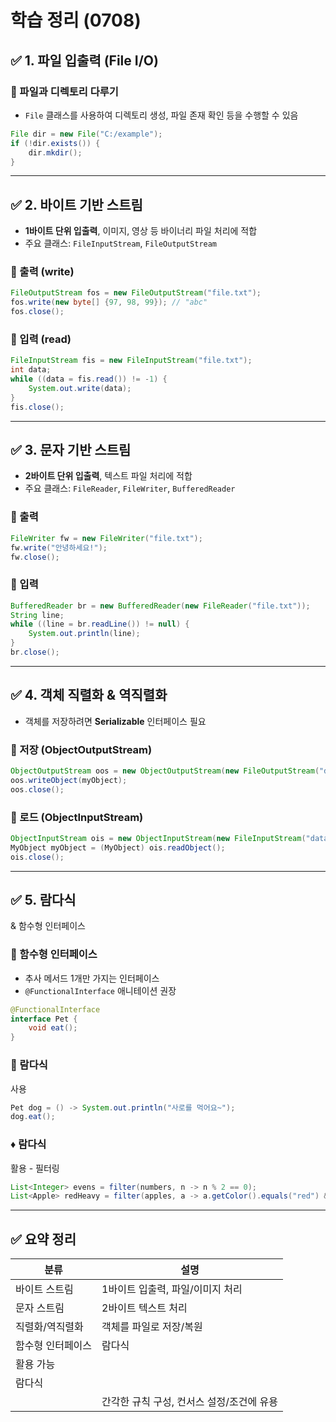 
# 학습 정리 (0708)

## ✅ 1. 파일 입출력 (File I/O)

### 📌 파일과 디렉토리 다루기
- `File` 클래스를 사용하여 디렉토리 생성, 파일 존재 확인 등을 수행할 수 있음
```java
File dir = new File("C:/example");
if (!dir.exists()) {
    dir.mkdir();
}
````

---

## ✅ 2. 바이트 기반 스트림

* **1바이트 단위 입출력**, 이미지, 영상 등 바이너리 파일 처리에 적합
* 주요 클래스: `FileInputStream`, `FileOutputStream`

### 📅 출력 (write)

```java
FileOutputStream fos = new FileOutputStream("file.txt");
fos.write(new byte[] {97, 98, 99}); // "abc"
fos.close();
```

### 📄 입력 (read)

```java
FileInputStream fis = new FileInputStream("file.txt");
int data;
while ((data = fis.read()) != -1) {
    System.out.write(data);
}
fis.close();
```

---

## ✅ 3. 문자 기반 스트림

* **2바이트 단위 입출력**, 텍스트 파일 처리에 적합
* 주요 클래스: `FileReader`, `FileWriter`, `BufferedReader`

### 📅 출력

```java
FileWriter fw = new FileWriter("file.txt");
fw.write("안녕하세요!");
fw.close();
```

### 📄 입력

```java
BufferedReader br = new BufferedReader(new FileReader("file.txt"));
String line;
while ((line = br.readLine()) != null) {
    System.out.println(line);
}
br.close();
```

---

## ✅ 4. 객체 직렬화 & 역직렬화

* 객체를 저장하려면 **Serializable** 인터페이스 필요

### 📅 저장 (ObjectOutputStream)

```java
ObjectOutputStream oos = new ObjectOutputStream(new FileOutputStream("data.sav"));
oos.writeObject(myObject);
oos.close();
```

### 📄 로드 (ObjectInputStream)

```java
ObjectInputStream ois = new ObjectInputStream(new FileInputStream("data.sav"));
MyObject myObject = (MyObject) ois.readObject();
ois.close();
```

---

## ✅ 5. 람다식
 & 함수형 인터페이스

### 📌 함수형 인터페이스

* 추사 메서드 1개만 가지는 인터페이스
* `@FunctionalInterface` 애니테이션 권장

```java
@FunctionalInterface
interface Pet {
    void eat();
}
```

### 🌟 람다식
 사용

```java
Pet dog = () -> System.out.println("사로를 먹어요~");
dog.eat();
```

### ♦️ 람다식
 활용 - 필터링

```java
List<Integer> evens = filter(numbers, n -> n % 2 == 0);
List<Apple> redHeavy = filter(apples, a -> a.getColor().equals("red") && a.getWeight() > 100);
```

---

## ✅ 요약 정리

| 분류        | 설명                       |
| --------- | ------------------------ |
| 바이트 스트림   | 1바이트 입출력, 파일/이미지 처리      |
| 문자 스트림    | 2바이트 텍스트 처리              |
| 직렬화/역직렬화  | 객체를 파일로 저장/복원            |
| 함수형 인터페이스 | 람다식
 활용 가능                |
| 람다식
       | 간각한 규칙 구성, 컨서스 설정/조건에 유용 |
